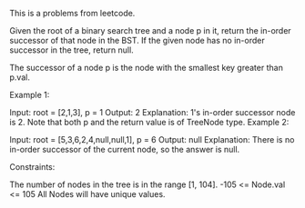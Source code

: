 This is a problems from leetcode.

Given the root of a binary search tree and a node p in it, return the in-order successor of that node in the BST. If the given node has no in-order successor in the tree, return null.

The successor of a node p is the node with the smallest key greater than p.val.

 

Example 1:


Input: root = [2,1,3], p = 1
Output: 2
Explanation: 1's in-order successor node is 2. Note that both p and the return value is of TreeNode type.
Example 2:


Input: root = [5,3,6,2,4,null,null,1], p = 6
Output: null
Explanation: There is no in-order successor of the current node, so the answer is null.
 

Constraints:

The number of nodes in the tree is in the range [1, 104].
-105 <= Node.val <= 105
All Nodes will have unique values.